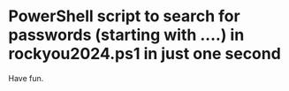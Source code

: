 # PowerShell script to search for passwords (starting with ....) in rockyou2024.ps1 in just one second
Have fun.
